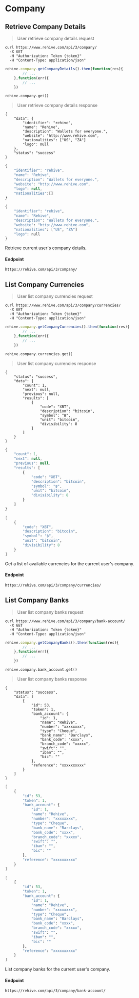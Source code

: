 # Company

## Retrieve Company Details

> User retrieve company details request

```shell
curl https://www.rehive.com/api/3/company/
  -X GET
  -H "Authorization: Token {token}"
  -H "Content-Type: application/json"
```

```javascript
rehive.company.getCompanyDetails().then(function(res){
        // ...
    },function(err){
        // ...
    })
```

```python
rehive.company.get()
```

> User retrieve company details response

```shell
{
    "data": {
        "identifier": "rehive",
        "name": "Rehive",
        "description": "Wallets for everyone.",
        "website": "http://www.rehive.com",
        "nationalities": ["US", "ZA"]
        "logo": null
    },
    "status": "success"
}
```

```javascript
{
    "identifier": "rehive",
    "name": "Rehive",
    "description": "Wallets for everyone.",
    "website": "http://www.rehive.com",
    "logo": null,
    "nationalities":[]
}
```

```python
{
    "identifier": "rehive",
    "name": "Rehive",
    "description": "Wallets for everyone.",
    "website": "http://www.rehive.com",
    "nationalities": ["US", "ZA"]
    "logo": null
}
```

Retrieve current user's company details.

#### Endpoint

`https://rehive.com/api/3/company/`

## List Company Currencies

> User list company currencies request

```shell
curl https://www.rehive.com/api/3/company/currencies/
  -X GET
  -H "Authorization: Token {token}"
  -H "Content-Type: application/json"
```

```javascript
rehive.company.getCompanyCurrencies().then(function(res){
        // ...
    },function(err){
        // ...
    })
```

```python
rehive.company.currencies.get()
```

> User list company currencies response

```shell
{
    "status": "success",
    "data": {
        "count": 1,
        "next": null,
        "previous": null,
        "results": [
            {
                "code": "XBT",
                "description": "bitcoin",
                "symbol": "฿",
                "unit": "bitcoin",
                "divisibility": 8
            }
        ]
    }
}
```

```javascript
{
    "count": 1,
    "next": null,
    "previous": null,
    "results": [
        {
            "code": "XBT",
            "description": "bitcoin",
            "symbol": "฿",
            "unit": "bitcoin",
            "divisibility": 8
        }
    ]
}
```

```python
[
    {
        "code": "XBT",
        "description": "bitcoin",
        "symbol": "฿",
        "unit": "bitcoin",
        "divisibility": 8
    }
]
```

Get a list of available currencies for the current user's company.

#### Endpoint

`https://rehive.com/api/3/company/currencies/`

## List Company Banks

> User list company banks request

```shell
curl https://www.rehive.com/api/3/company/bank-account/
  -X GET
  -H "Authorization: Token {token}"
  -H "Content-Type: application/json"
```

```javascript
rehive.company.getCompanyBanks().then(function(res){
        // ...
    },function(err){
        // ...
    })
```

```python
rehive.company.bank_account.get()
```

> User list company banks response

```shell
{
    "status": "success",
    "data": [
        {
            "id": 53,
            "token": 1,
            "bank_account": {
                "id": 1,
                "name": "Rehive",
                "number": "xxxxxxxx",
                "type": "Cheque",
                "bank_name": "Barclays",
                "bank_code": "xxxx",
                "branch_code": "xxxxx",
                "swift": "",
                "iban": "",
                "bic": ""
            },
            "reference": "xxxxxxxxxx"
        }
    ]
}
```

```javascript
[
    {
        "id": 53,
        "token": 1,
        "bank_account": {
            "id": 1,
            "name": "Rehive",
            "number": "xxxxxxxx",
            "type": "Cheque",
            "bank_name": "Barclays",
            "bank_code": "xxxx",
            "branch_code": "xxxxx",
            "swift": "",
            "iban": "",
            "bic": ""
        },
        "reference": "xxxxxxxxxx"
    }
]
```

```python
[
    {
        "id": 53,
        "token": 1,
        "bank_account": {
            "id": 1,
            "name": "Rehive",
            "number": "xxxxxxxx",
            "type": "Cheque",
            "bank_name": "Barclays",
            "bank_code": "xxxx",
            "branch_code": "xxxxx",
            "swift": "",
            "iban": "",
            "bic": ""
        },
        "reference": "xxxxxxxxxx"
    }
]
```

List company banks for the current user's company.

#### Endpoint

`https://rehive.com/api/3/company/bank-account/`
